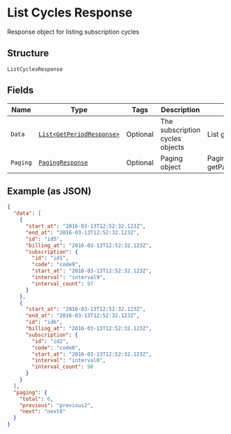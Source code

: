
# List Cycles Response

Response object for listing subscription cycles

## Structure

`ListCyclesResponse`

## Fields

| Name | Type | Tags | Description | Getter | Setter |
|  --- | --- | --- | --- | --- | --- |
| `Data` | [`List<GetPeriodResponse>`](../../doc/models/get-period-response.md) | Optional | The subscription cycles objects | List<GetPeriodResponse> getData() | setData(List<GetPeriodResponse> data) |
| `Paging` | [`PagingResponse`](../../doc/models/paging-response.md) | Optional | Paging object | PagingResponse getPaging() | setPaging(PagingResponse paging) |

## Example (as JSON)

```json
{
  "data": [
    {
      "start_at": "2016-03-13T12:52:32.123Z",
      "end_at": "2016-03-13T12:52:32.123Z",
      "id": "id5",
      "billing_at": "2016-03-13T12:52:32.123Z",
      "subscription": {
        "id": "id1",
        "code": "code9",
        "start_at": "2016-03-13T12:52:32.123Z",
        "interval": "interval9",
        "interval_count": 97
      }
    },
    {
      "start_at": "2016-03-13T12:52:32.123Z",
      "end_at": "2016-03-13T12:52:32.123Z",
      "id": "id6",
      "billing_at": "2016-03-13T12:52:32.123Z",
      "subscription": {
        "id": "id2",
        "code": "code0",
        "start_at": "2016-03-13T12:52:32.123Z",
        "interval": "interval0",
        "interval_count": 98
      }
    }
  ],
  "paging": {
    "total": 6,
    "previous": "previous2",
    "next": "next8"
  }
}
```

